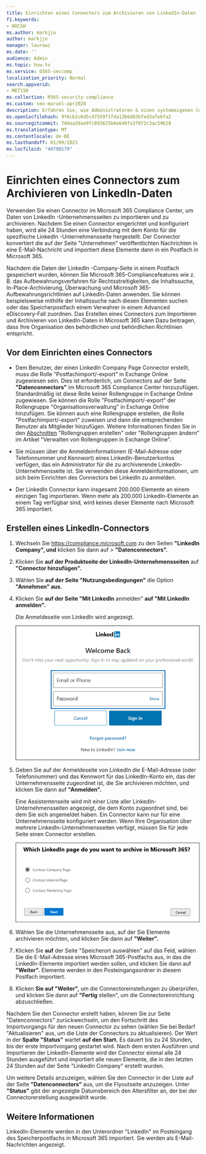 ```yaml
---
title: Einrichten eines Connectors zum Archivieren von LinkedIn-Daten
f1.keywords:
- NOCSH
ms.author: markjjo
author: markjjo
manager: laurawi
ms.date: ''
audience: Admin
ms.topic: how-to
ms.service: O365-seccomp
localization_priority: Normal
search.appverid:
- MET150
ms.collection: M365-security-compliance
ms.custom: seo-marvel-apr2020
description: Erfahren Sie, wie Administratoren & einen systemeigenen Connector zum Importieren von Daten von einer LinkedIn -Unternehmensseite in Microsoft 365 verwenden können.
ms.openlocfilehash: 9f6cb2c6d5c47559f1fda13b6d03bfed3afe6fa2
ms.sourcegitcommit: 7d4aa58ae9fc893825b6e648fa3f072c3ac59628
ms.translationtype: MT
ms.contentlocale: de-DE
ms.lasthandoff: 01/09/2021
ms.locfileid: "49790179"
---
```

# <a name="set-up-a-connector-to-archive-linkedin-data"></a>Einrichten eines Connectors zum Archivieren von LinkedIn-Daten

Verwenden Sie einen Connector im Microsoft 365 Compliance Center, um Daten von LinkedIn -Unternehmensseiten zu importieren und zu archivieren. Nachdem Sie einen Connector eingerichtet und konfiguriert haben, wird alle 24 Stunden eine Verbindung mit dem Konto für die spezifische LinkedIn -Unternehmensseite hergestellt. Der Connector konvertiert die auf der Seite "Unternehmen" veröffentlichten Nachrichten in eine E-Mail-Nachricht und importiert diese Elemente dann in ein Postfach in Microsoft 365.

Nachdem die Daten der LinkedIn -Company-Seite in einem Postfach gespeichert wurden, können Sie Microsoft 365-Compliancefeatures wie z. B. das Aufbewahrungsverfahren für Rechtsstreitigkeiten, die Inhaltssuche, In-Place-Archivierung, Überwachung und Microsoft 365-Aufbewahrungsrichtlinien auf LinkedIn-Daten anwenden. Sie können beispielsweise mithilfe der Inhaltssuche nach diesen Elementen suchen oder das Speicherpostfach einem Verwahrer in einem Advanced eDiscovery-Fall zuordnen. Das Erstellen eines Connectors zum Importieren und Archivieren von LinkedIn-Daten in Microsoft 365 kann Dazu beitragen, dass Ihre Organisation den behördlichen und behördlichen Richtlinien entspricht.

## <a name="before-you-set-up-a-connector"></a>Vor dem Einrichten eines Connectors

- Dem Benutzer, der einen LinkedIn Company Page Connector erstellt, muss die Rolle "Postfachimport/-export" in Exchange Online zugewiesen sein. Dies ist erforderlich, um Connectors auf der Seite **"Datenconnectors"** im Microsoft 365 Compliance Center hinzuzufügen. Standardmäßig ist diese Rolle keiner Rollengruppe in Exchange Online zugewiesen. Sie können die Rolle "Postfachimport/-export" der Rollengruppe "Organisationsverwaltung" in Exchange Online hinzufügen. Sie können auch eine Rollengruppe erstellen, die Rolle "Postfachimport/-export" zuweisen und dann die entsprechenden Benutzer als Mitglieder hinzufügen. Weitere Informationen finden Sie in [](https://docs.microsoft.com/Exchange/permissions-exo/role-groups#modify-role-groups) den [Abschnitten](https://docs.microsoft.com/Exchange/permissions-exo/role-groups#create-role-groups) "Rollengruppen erstellen" oder "Rollengruppen ändern" im Artikel "Verwalten von Rollengruppen in Exchange Online".

- Sie müssen über die Anmeldeinformationen (E-Mail-Adresse oder Telefonnummer und Kennwort) eines LinkedIn-Benutzerkontos verfügen, das ein Administrator für die zu archivierende LinkedIn-Unternehmensseite ist. Sie verwenden diese Anmeldeinformationen, um sich beim Einrichten des Connectors bei LinkedIn zu anmelden.

- Der LinkedIn Connector kann insgesamt 200.000 Elemente an einem einzigen Tag importieren. Wenn mehr als 200.000 LinkedIn-Elemente an einem Tag verfügbar sind, wird keines dieser Elemente nach Microsoft 365 importiert.

## <a name="create-a-linkedin-connector"></a>Erstellen eines LinkedIn-Connectors

1. Wechseln Sie <https://compliance.microsoft.com> zu den Seiten **"LinkedIn Company", und** klicken Sie dann auf  >  **"Datenconnectors".**

2. Klicken Sie **auf der Produktseite der LinkedIn-Unternehmensseiten** auf **"Connector hinzufügen".**

3. Wählen Sie **auf der Seite "Nutzungsbedingungen"** die Option **"Annehmen" aus.**

4. Klicken Sie **auf der Seite "Mit LinkedIn** anmelden" **auf "Mit LinkedIn anmelden".**

   Die Anmeldeseite von LinkedIn wird angezeigt.

   ![LinkedIn-Anmeldeseite](../media/LinkedInSigninPage.png)

5. Geben Sie auf der Anmeldeseite von LinkedIn die E-Mail-Adresse (oder Telefonnummer) und das Kennwort für das LinkedIn-Konto ein, das der Unternehmensseite zugeordnet ist, die Sie archivieren möchten, und klicken Sie dann auf **"Anmelden".**

   Eine Assistentenseite wird mit einer Liste aller LinkedIn-Unternehmensseiten angezeigt, die dem Konto zugeordnet sind, bei dem Sie sich angemeldet haben. Ein Connector kann nur für eine Unternehmensseite konfiguriert werden. Wenn Ihre Organisation über mehrere LinkedIn-Unternehmensseiten verfügt, müssen Sie für jede Seite einen Connector erstellen.

   ![Eine Seite mit einer Liste von LinkedIn-Unternehmensseiten wird angezeigt.](../media/LinkedInSelectCompanyPage.png)

6. Wählen Sie die Unternehmensseite aus, auf der Sie Elemente archivieren möchten, und klicken Sie dann auf **"Weiter".**

7. Klicken Sie **auf** der Seite "Speicherort auswählen" auf das Feld, wählen Sie die E-Mail-Adresse eines Microsoft 365-Postfachs aus, in das die LinkedIn-Elemente importiert werden sollen, und klicken Sie dann auf **"Weiter".** Elemente werden in den Posteingangsordner in diesem Postfach importiert.

8. Klicken **Sie auf "Weiter",** um die Connectoreinstellungen zu überprüfen, und klicken Sie dann auf **"Fertig** stellen", um die Connectoreinrichtung abzuschließen.

Nachdem Sie den Connector erstellt haben,  können Sie zur Seite "Datenconnectors" zurückwechseln, um den Fortschritt des Importvorgangs für den neuen Connector zu sehen (wählen Sie bei Bedarf "Aktualisieren" aus, um die Liste der Connectors zu aktualisieren).  Der Wert in der **Spalte "Status"** wartet **auf den Start.** Es dauert bis zu 24 Stunden, bis der erste Importvorgang gestartet wird. Nach dem ersten Ausführen und Importieren der LinkedIn-Elemente wird der Connector einmal alle 24 Stunden ausgeführt und importiert alle neuen Elemente, die in den letzten 24 Stunden auf der Seite "LinkedIn Company" erstellt wurden.

Um weitere Details anzuzeigen, wählen Sie den Connector in der Liste auf der Seite **"Datenconnectors"** aus, um die Flyoutseite anzuzeigen. Unter **"Status"** gibt der angezeigte Datumsbereich den Altersfilter an, der bei der Connectorerstellung ausgewählt wurde.

## <a name="more-information"></a>Weitere Informationen

LinkedIn-Elemente werden in den Unterordner "LinkedIn" im Posteingang des Speicherpostfachs in Microsoft 365 importiert. Sie werden als E-Mail-Nachrichten angezeigt.
